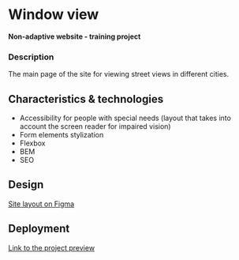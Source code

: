 # Window view

**Non-adaptive website - training project**

### Description

The main page of the site for viewing street views in different cities.

## Characteristics & technologies

- Accessibility for people with special needs (layout that takes into account the screen reader for impaired vision)
- Form elements stylization
- Flexbox
- BEM
- SEO

## Design

[Site layout on Figma](https://www.figma.com/file/z5Z6v7E0Ge1GDgzpuoKMc3/%234-%D0%9F%D0%BE%D1%81%D0%BC%D0%BE%D1%82%D1%80%D0%B8-%D0%B2-%D0%BE%D0%BA%D0%BD%D0%BE?type=design&node-id=301%3A98&mode=design&t=wjPJdhRed8pf2x0r-1 "Figma layout")

## Deployment

[Link to the project preview](https://posmotri-v-okno-cyan.vercel.app/)
